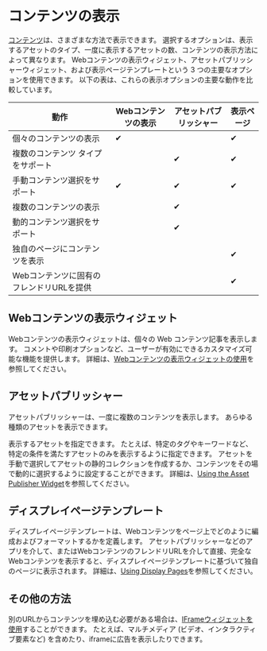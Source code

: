 # コンテンツの表示

[コンテンツ](../../content-authoring-and-management.md)は、さまざまな方法で表示できます。 選択するオプションは、表示するアセットのタイプ、一度に表示するアセットの数、コンテンツの表示方法によって異なります。 Webコンテンツの表示ウィジェット、アセットパブリッシャーウィジェット、および表示ページテンプレートという 3 つの主要なオプションを使用できます。 以下の表は、これらの表示オプションの主要な動作を比較しています。

| 動作                      | Webコンテンツの表示 | アセットパブリッシャー | 表示ページ |
| ----------------------- | ----------- | ----------- | ----- |
| 個々のコンテンツの表示             | ✔           |             | ✔     |
| 複数のコンテンツ タイプをサポート       |             | ✔           | ✔     |
| 手動コンテンツ選択をサポート          | ✔           | ✔           | ✔     |
| 複数のコンテンツの表示             |             | ✔           |       |
| 動的コンテンツ選択をサポート          |             | ✔           |       |
| 独自のページにコンテンツを表示         |             |             | ✔     |
| Webコンテンツに固有のフレンドリURLを提供 |             |             | ✔     |

## Webコンテンツの表示ウィジェット

Webコンテンツの表示ウィジェットは、個々の Web コンテンツ記事を表示します。 コメントや印刷オプションなど、ユーザーが有効にできるカスタマイズ可能な機能を提供します。 詳細は、[Webコンテンツの表示ウィジェットの使用](./using-the-web-content-display-widget.md)を参照してください。

## アセットパブリッシャー

アセットパブリッシャーは、一度に複数のコンテンツを表示します。 あらゆる種類のアセットを表示できます。

表示するアセットを指定できます。 たとえば、特定のタグやキーワードなど、特定の条件を満たすアセットのみを表示するように指定できます。 アセットを手動で選択してアセットの静的コレクションを作成するか、コンテンツをその場で動的に選択するように設定することができます。 詳細は、[Using the Asset Publisher Widget](./using-the-asset-publisher-widget/displaying-assets-intro.md)を参照してください。

## ディスプレイページテンプレート

ディスプレイページテンプレートは、Webコンテンツをページ上でどのように編成およびフォーマットするかを定義します。 アセットパブリッシャーなどのアプリを介して、またはWebコンテンツのフレンドリURLを介して直接、完全なWebコンテンツを表示すると、ディスプレイページテンプレートに基づいて独自のページに表示されます。 詳細は、[Using Display Pages](using-display-page-templates/displaying-content-with-display-page-templates.md)を参照してください。

## その他の方法

別のURLからコンテンツを埋め込む必要がある場合は、[IFrameウィジェットを使用](TODO:using-widgets)することができます。 たとえば、マルチメディア (ビデオ、インタラクティブ要素など) を含めたり、iframeに広告を表示したりできます。
